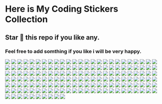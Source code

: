 # Here is My Coding Stickers Collection
## Star 🌟 this repo if you like any.
### Feel free to add somthing if you like i will be very happy.
![](https://media0.giphy.com/media/wGMR0w1NMYv2qC84mw/giphy.webp?cid=ecf05e474gzxfy29c3dt31yiqw2fm2vl6mu7o1dv1v5enscx&ep=v1_gifs_related&rid=giphy.webp&ct=s)
![](https://media1.giphy.com/media/ZEUODEtQiUZWGg6IHR/200w.webp?cid=ecf05e470e0elcnuckn6k74ch45rxbhjrgj0yxp87qo3vbv1&ep=v1_stickers_search&rid=200w.webp&ct=s)
![](https://media0.giphy.com/media/IOaLEhOlGiuwDRqgul/200w.webp?cid=ecf05e470e0elcnuckn6k74ch45rxbhjrgj0yxp87qo3vbv1&ep=v1_stickers_search&rid=200w.webp&ct=s)
![](https://media1.giphy.com/media/9KBNKI4CWUzslejL2T/giphy.webp?cid=ecf05e47lpo4zxha8rvx9ps7pavbda6zhadjscyfajup9xhs&ep=v1_stickers_search&rid=giphy.webp&ct=s)
![](https://media4.giphy.com/media/WUlplcMpOCEmTGBtBW/200w.webp?cid=ecf05e47nsem6tfqceewsqzdrgjnkpydiz9d6si8y5u6z0uv&ep=v1_stickers_search&rid=200w.webp&ct=s)
![](https://media1.giphy.com/media/eexxDzCm3TeMGlouQI/200w.webp?cid=ecf05e47w63oy8l5vpum2foxrwuql2jl3pzfyoqbt501q02o&ep=v1_stickers_search&rid=200w.webp&ct=s)
![](https://media1.giphy.com/media/F73KLZL9eAfDcDQFAt/200w.webp?cid=ecf05e47w63oy8l5vpum2foxrwuql2jl3pzfyoqbt501q02o&ep=v1_stickers_search&rid=200w.webp&ct=s)
![](https://media1.giphy.com/media/SiaVw2Ad8G3dKbOKcp/200w.webp?cid=ecf05e47lpo4zxha8rvx9ps7pavbda6zhadjscyfajup9xhs&ep=v1_stickers_search&rid=200w.webp&ct=s)
![](https://media1.giphy.com/media/gW9OvfStaO5qwBRvhV/200w.webp?cid=ecf05e4765r13x5ljj86v210ol60fwldzxfp9locm1c2nqnz&ep=v1_stickers_search&rid=200w.webp&ct=s)
![](https://media1.giphy.com/media/ZdUKmdUvXeSXyWjCfQ/200.webp?cid=ecf05e4765r13x5ljj86v210ol60fwldzxfp9locm1c2nqnz&ep=v1_stickers_search&rid=200.webp&ct=s)
![](https://media2.giphy.com/media/6NQu9MFxZYljybaGYN/200.webp?cid=ecf05e4765r13x5ljj86v210ol60fwldzxfp9locm1c2nqnz&ep=v1_stickers_search&rid=200.webp&ct=s)
![](https://media3.giphy.com/media/F15tBeLvvrkBofvGAg/200w.webp?cid=ecf05e47b6y3vterigkntjv63nn83qijuw1z6432fgx9mtow&ep=v1_stickers_search&rid=200w.webp&ct=s)
![](https://media0.giphy.com/media/HisjVYd0P7dSHirYzZ/200w.webp?cid=ecf05e47mr39x6mzib4dm9c2h4pln8844205j9jcbeff2og0&ep=v1_stickers_search&rid=200w.webp&ct=s)
![](https://media3.giphy.com/media/bGgsc5mWoryfgKBx1u/200w.webp?cid=ecf05e470n34647m0zoud8p7qh3g5zbv3zl9tqs096vsw3is&ep=v1_gifs_search&rid=200w.webp&ct=g)
![](https://media2.giphy.com/media/3pHrwP0Lg9t8NqiLWY/200w.webp?cid=ecf05e47jq5rwwqhppbdnmjb2qmdjnlr76uo1scf6hthb753&ep=v1_gifs_search&rid=200w.webp&ct=g)
![](https://media1.giphy.com/media/Yfl7CS7vQqnebA69aH/200w.webp?cid=ecf05e47ofw18oalod62l56d66tkd9rm6x306r8398d3b2yl&ep=v1_gifs_search&rid=200w.webp&ct=g)
![](https://media4.giphy.com/media/11ZSwQNWba4YF2/giphy.webp?cid=ecf05e470n34647m0zoud8p7qh3g5zbv3zl9tqs096vsw3is&ep=v1_gifs_search&rid=giphy.webp&ct=g)
![](https://media1.giphy.com/media/RbDKaczqWovIugyJmW/200w.webp?cid=ecf05e470n34647m0zoud8p7qh3g5zbv3zl9tqs096vsw3is&ep=v1_gifs_search&rid=200w.webp&ct=g)
![](https://media0.giphy.com/media/2IudUHdI075HL02Pkk/200.webp?cid=ecf05e470n34647m0zoud8p7qh3g5zbv3zl9tqs096vsw3is&ep=v1_gifs_search&rid=200.webp&ct=g)
![](https://media0.giphy.com/media/ZDTbix65Me1YDNLDF3/200.webp?cid=ecf05e47twas2pjpvgd0lim9dwohkyhw75k9bs4ge2mf4boh&ep=v1_stickers_search&rid=200.webp&ct=ts)
![](https://media2.giphy.com/media/UQJlZ2OcaCA2RLfGiZ/giphy.webp?cid=ecf05e47twas2pjpvgd0lim9dwohkyhw75k9bs4ge2mf4boh&ep=v1_stickers_search&rid=giphy.webp&ct=s)
![](https://media3.giphy.com/media/xBTSwCTFkgfcdTjHMz/200w.webp?cid=ecf05e47twas2pjpvgd0lim9dwohkyhw75k9bs4ge2mf4boh&ep=v1_stickers_search&rid=200w.webp&ct=s)
![](https://media0.giphy.com/media/LMt9638dO8dftAjtco/200.webp?cid=ecf05e47twas2pjpvgd0lim9dwohkyhw75k9bs4ge2mf4boh&ep=v1_stickers_search&rid=200.webp&ct=s)
![](https://media4.giphy.com/media/4B1BTOMTi8b3OdPrzy/giphy.webp?cid=ecf05e47twas2pjpvgd0lim9dwohkyhw75k9bs4ge2mf4boh&ep=v1_stickers_search&rid=giphy.webp&ct=s)
![](https://media0.giphy.com/media/gFmkpNCar7TSoauRUs/200.webp?cid=ecf05e47twas2pjpvgd0lim9dwohkyhw75k9bs4ge2mf4boh&ep=v1_stickers_search&rid=200.webp&ct=s)
![](https://media2.giphy.com/media/5ZXA1Gb4uleV1nHVhF/200w.webp?cid=ecf05e47twas2pjpvgd0lim9dwohkyhw75k9bs4ge2mf4boh&ep=v1_stickers_search&rid=200w.webp&ct=s)
![](https://media0.giphy.com/media/KzJkzjggfGN5Py6nkT/200.webp?cid=ecf05e47twas2pjpvgd0lim9dwohkyhw75k9bs4ge2mf4boh&ep=v1_stickers_search&rid=200.webp&ct=s)
![](https://media3.giphy.com/media/zbMRZx113HKBkeCwrm/200w.webp?cid=ecf05e47twas2pjpvgd0lim9dwohkyhw75k9bs4ge2mf4boh&ep=v1_stickers_search&rid=200w.webp&ct=s)
![](https://media3.giphy.com/media/paTz7UZbPfTZFRYnnB/200w.webp?cid=ecf05e47twas2pjpvgd0lim9dwohkyhw75k9bs4ge2mf4boh&ep=v1_stickers_search&rid=200w.webp&ct=s)
![](https://media2.giphy.com/media/Ll22OhMLAlVDb8UQWe/giphy.webp?cid=ecf05e47z8k4hximfbjd941eieknill372z1sny5bo7babro&ep=v1_stickers_search&rid=giphy.webp&ct=s)
![](https://media4.giphy.com/media/x4unLoM3hApc2Cw5kO/200w.webp?cid=ecf05e47z8k4hximfbjd941eieknill372z1sny5bo7babro&ep=v1_stickers_search&rid=200w.webp&ct=s)
![](https://media3.giphy.com/media/4IbknOQGPwUnJj2c76/giphy.webp?cid=ecf05e47z8k4hximfbjd941eieknill372z1sny5bo7babro&ep=v1_stickers_search&rid=giphy.webp&ct=s)
![](https://media3.giphy.com/media/xTk9ZOk8WmSKQpFg1W/200w.webp?cid=ecf05e47z8k4hximfbjd941eieknill372z1sny5bo7babro&ep=v1_stickers_search&rid=200w.webp&ct=s)
![](https://media0.giphy.com/media/g5lEHIgdAWDfiaMk31/200w.webp?cid=ecf05e47z8k4hximfbjd941eieknill372z1sny5bo7babro&ep=v1_stickers_search&rid=200w.webp&ct=s)
![](https://media2.giphy.com/media/C4aIGJk8IIAzAWkiHS/200w.webp?cid=ecf05e4793bic25isvvth78zhki8mgfyv9q5pot0asvwe9a8&ep=v1_stickers_search&rid=200w.webp&ct=s)
![](https://media3.giphy.com/media/XMkRFxK153adUcGeFH/200w.webp?cid=ecf05e4793bic25isvvth78zhki8mgfyv9q5pot0asvwe9a8&ep=v1_stickers_search&rid=200w.webp&ct=s)
![](https://media2.giphy.com/media/VVOeS3aglQLSnVSOg9/200.webp?cid=ecf05e47sefmjqnlghfpi7ugbew576i8q6ue03jva3d56gh4&ep=v1_stickers_search&rid=200.webp&ct=s)
![](https://media2.giphy.com/media/LO95QQqSmnolIZTPrV/200w.webp?cid=ecf05e47sefmjqnlghfpi7ugbew576i8q6ue03jva3d56gh4&ep=v1_stickers_search&rid=200w.webp&ct=s)
![](https://media3.giphy.com/media/vLlpbDafjgHystuJ0a/200w.webp?cid=ecf05e47drcd5fevyo3wvymndxd43vowl586wz4wvlypycux&ep=v1_stickers_search&rid=200w.webp&ct=s)
![](https://media3.giphy.com/media/gLWLC3fjwG56p3H4uC/200w.webp?cid=ecf05e47drcd5fevyo3wvymndxd43vowl586wz4wvlypycux&ep=v1_stickers_search&rid=200w.webp&ct=s)
![](https://media4.giphy.com/media/0lfqHNZwWM1hOvJ9CX/200w.webp?cid=ecf05e474lmwntgnfkuwazy2e8r00o6q8ix70wbl8d8gxmkq&ep=v1_stickers_search&rid=200w.webp&ct=s)
![](https://media3.giphy.com/media/QmpllNeyriYf8mAz41/200w.webp?cid=ecf05e474lmwntgnfkuwazy2e8r00o6q8ix70wbl8d8gxmkq&ep=v1_stickers_search&rid=200w.webp&ct=s)
![](https://media4.giphy.com/media/CA7G0fe9xpb9Kblj7H/200w.webp?cid=ecf05e47rtz9v2derub76cu7prwinw0vecf0iy9hkh7jz04y&ep=v1_stickers_search&rid=200w.webp&ct=ts)
![](https://media2.giphy.com/media/7DILedCoTwhFQY6ed6/200.webp?cid=ecf05e47rtz9v2derub76cu7prwinw0vecf0iy9hkh7jz04y&ep=v1_stickers_search&rid=200.webp&ct=s)
![](https://media4.giphy.com/media/YuKbGGIYMXemhnub3q/200w.webp?cid=ecf05e47rtz9v2derub76cu7prwinw0vecf0iy9hkh7jz04y&ep=v1_stickers_search&rid=200w.webp&ct=s)
![](https://media3.giphy.com/media/E4kjYvAnTjh45ML3TO/200w.webp?cid=ecf05e47usb0hy7izoy7jdmz7rhm4a4w40abqlz4n57gf3sa&ep=v1_stickers_search&rid=200w.webp&ct=s)
![](https://media3.giphy.com/media/7VbylXpV9aM2wR0uxj/200w.webp?cid=ecf05e47yfosplv1910rxnz0luymstay0yj7sgems7s8gk4t&ep=v1_stickers_search&rid=200w.webp&ct=s)
![](https://media1.giphy.com/media/MunViQ5feR29sMFVfa/200w.webp?cid=ecf05e47yfosplv1910rxnz0luymstay0yj7sgems7s8gk4t&ep=v1_stickers_search&rid=200w.webp&ct=s)
![](https://media0.giphy.com/media/kdFc8fubgS31b8DsVu/giphy.webp?cid=ecf05e47yfosplv1910rxnz0luymstay0yj7sgems7s8gk4t&ep=v1_stickers_search&rid=giphy.webp&ct=s)
![](https://media0.giphy.com/media/GZu3NtMoA6Lp2alLKk/200w.webp?cid=ecf05e47yfosplv1910rxnz0luymstay0yj7sgems7s8gk4t&ep=v1_stickers_search&rid=200w.webp&ct=s)
![](https://media1.giphy.com/media/KJmbSTSyIzetubNgJ5/200w.webp?cid=ecf05e47yfosplv1910rxnz0luymstay0yj7sgems7s8gk4t&ep=v1_stickers_search&rid=200w.webp&ct=s)
![](https://media1.giphy.com/media/kH1DBkPNyZPOk0BxrM/100.webp?cid=ecf05e47zo6os1bt0s7p9lsf3q6vsab6fkvawa0l36kccn9a&ep=v1_stickers_search&rid=100.webp&ct=s)
![](https://media4.giphy.com/media/2zeji2UedvZzvIZ45N/200w.webp?cid=ecf05e47uu13fxqo3wqe3hbod0uomjb6bda1o8hjdj07gs4f&ep=v1_stickers_search&rid=200w.webp&ct=s)
![](https://media2.giphy.com/media/24FMS5ZlpMOjxxsqH8/200w.webp?cid=ecf05e47uu13fxqo3wqe3hbod0uomjb6bda1o8hjdj07gs4f&ep=v1_stickers_search&rid=200w.webp&ct=s)
![](https://media2.giphy.com/media/dUTSuyxOeuAa7DmzSc/200w.webp?cid=ecf05e47s4zmt4pi2efmdaazovmnnxex2f5z77cuddtm9u7j&ep=v1_stickers_search&rid=200w.webp&ct=s)
![](https://media3.giphy.com/media/Rpi9Hq3ujb73ory0Uc/200w.webp?cid=ecf05e47x7vorbrwkg9dmpjbv2k9yazyyif89y1ailg83t72&ep=v1_stickers_search&rid=200w.webp&ct=s)
![](https://media0.giphy.com/media/pabqDSlAbRMZsNCC2M/200w.webp?cid=ecf05e47x7vorbrwkg9dmpjbv2k9yazyyif89y1ailg83t72&ep=v1_stickers_search&rid=200w.webp&ct=s)
![](https://media1.giphy.com/media/QuDgW7dXQfCZiWVXD4/100.webp?cid=ecf05e47gmq0p2tkkbc9g4v3tewepsjoukejec2uiqsuuv6e&ep=v1_stickers_search&rid=100.webp&ct=s)
![](https://media1.giphy.com/media/qihyaAQzWpRgFRI3WJ/giphy.gif?cid=ecf05e47swbol68nqgfyi5kz2bqntm7jb1sldzj6l2qze485&ep=v1_stickers_search&rid=giphy.gif&ct=s)
![](https://media0.giphy.com/media/FnW8Nzqf3mimOfuBuf/200w.webp?cid=ecf05e479j44pk774mc71egtzbvb9iwlpj12zszg91tz2nfr&ep=v1_gifs_related&rid=200w.webp&ct=s)
![](https://media2.giphy.com/media/t0ORhxxSItjyhG25i2/200w.webp?cid=ecf05e479j44pk774mc71egtzbvb9iwlpj12zszg91tz2nfr&ep=v1_gifs_related&rid=200w.webp&ct=s)
![](https://media1.giphy.com/media/oQsST1CiKeXnekoA2D/200.webp?cid=ecf05e479j44pk774mc71egtzbvb9iwlpj12zszg91tz2nfr&ep=v1_gifs_related&rid=200.webp&ct=s)
![](https://media0.giphy.com/media/MFTsfZHvpdTPgVjgCm/100.webp?cid=ecf05e479j44pk774mc71egtzbvb9iwlpj12zszg91tz2nfr&ep=v1_gifs_related&rid=100.webp&ct=s)
![](https://media4.giphy.com/media/epXr3czjLhoU858ZZn/200w.webp?cid=ecf05e479j44pk774mc71egtzbvb9iwlpj12zszg91tz2nfr&ep=v1_gifs_related&rid=200w.webp&ct=s)
![](https://media0.giphy.com/media/REwoTTnB43hux7zbqy/200w.webp?cid=ecf05e479j44pk774mc71egtzbvb9iwlpj12zszg91tz2nfr&ep=v1_gifs_related&rid=200w.webp&ct=s)
![](https://media1.giphy.com/media/d5aVyDx4scdO3GUXDR/200w.webp?cid=ecf05e479j44pk774mc71egtzbvb9iwlpj12zszg91tz2nfr&ep=v1_gifs_related&rid=200w.webp&ct=s)
![](https://media4.giphy.com/media/FN214dCqdOXhCkiksr/200w.webp?cid=ecf05e47vgfud00maftc90r0d9uax5lygjvh8k1jvuonvy9n&ep=v1_gifs_related&rid=200w.webp&ct=s)
![](https://media2.giphy.com/media/1rhNS4sW7zGtQfNR6f/giphy.webp?cid=ecf05e476b5wf48xxqw9gc8jfydhd9sfr9or2qj4vknzewsi&ep=v1_gifs_related&rid=giphy.webp&ct=s)
![](https://media0.giphy.com/media/MPAh32Zz0QXiluv3aC/200w.webp?cid=ecf05e476b5wf48xxqw9gc8jfydhd9sfr9or2qj4vknzewsi&ep=v1_gifs_related&rid=200w.webp&ct=s)
![](https://media2.giphy.com/media/ShgLh7t3NqG2E67Q2m/200w.webp?cid=ecf05e476b5wf48xxqw9gc8jfydhd9sfr9or2qj4vknzewsi&ep=v1_gifs_related&rid=200w.webp&ct=s)
![](https://media0.giphy.com/media/xULW8l2gXuRPmsQe8U/200w.webp?cid=ecf05e472l44h8an66gp5fs0a6ae1lft0xje2ncd07jfxbv3&ep=v1_stickers_search&rid=200w.webp&ct=s)
![](https://media2.giphy.com/media/ksE9feSa2b4V2GYwY4/200w.webp?cid=ecf05e472l44h8an66gp5fs0a6ae1lft0xje2ncd07jfxbv3&ep=v1_stickers_search&rid=200w.webp&ct=ts)
![](https://media1.giphy.com/media/TyNiKSSbpMcoveJ75f/200w.webp?cid=ecf05e472l44h8an66gp5fs0a6ae1lft0xje2ncd07jfxbv3&ep=v1_stickers_search&rid=200w.webp&ct=s)
![](https://media0.giphy.com/media/GP1TJJSV4Ys1r64q2A/200w.webp?cid=ecf05e472l44h8an66gp5fs0a6ae1lft0xje2ncd07jfxbv3&ep=v1_stickers_search&rid=200w.webp&ct=s)
![](https://media0.giphy.com/media/tPjlmJzj9Z99vwF5dV/200w.webp?cid=ecf05e472l44h8an66gp5fs0a6ae1lft0xje2ncd07jfxbv3&ep=v1_stickers_search&rid=200w.webp&ct=s)
![](https://media0.giphy.com/media/3cnUC0vUGV3ZLktdtG/200w.webp?cid=ecf05e472l44h8an66gp5fs0a6ae1lft0xje2ncd07jfxbv3&ep=v1_stickers_search&rid=200w.webp&ct=s)
![](https://media1.giphy.com/media/wgvsRSZ2RNeG6HxfBN/giphy.webp?cid=ecf05e472l44h8an66gp5fs0a6ae1lft0xje2ncd07jfxbv3&ep=v1_stickers_search&rid=giphy.webp&ct=s)
![](https://media2.giphy.com/media/qwi7fF1bfJQMPlTZ43/200w.webp?cid=ecf05e472l44h8an66gp5fs0a6ae1lft0xje2ncd07jfxbv3&ep=v1_stickers_search&rid=200w.webp&ct=s)
![](https://media2.giphy.com/media/Y0uU6oq3hJ1Gu2Er1q/200w.webp?cid=ecf05e472l44h8an66gp5fs0a6ae1lft0xje2ncd07jfxbv3&ep=v1_stickers_search&rid=200w.webp&ct=s)
![](https://media0.giphy.com/media/ZBgCqq8BQJqMhUkpmL/200w.webp?cid=ecf05e472l44h8an66gp5fs0a6ae1lft0xje2ncd07jfxbv3&ep=v1_stickers_search&rid=200w.webp&ct=s)
![](https://media4.giphy.com/media/eg1bhkbPqMfKNS2run/200w.webp?cid=ecf05e472l44h8an66gp5fs0a6ae1lft0xje2ncd07jfxbv3&ep=v1_stickers_search&rid=200w.webp&ct=s)
![](https://media4.giphy.com/media/HvekzBaREHxlEwvlOS/giphy.webp?cid=ecf05e47ki48lerbgpb3hql9gfuv01sezfqpdn418q3vzxi3&ep=v1_stickers_search&rid=giphy.webp&ct=s)
![](https://media2.giphy.com/media/djVVCMKG71PKVNwCtF/200w.webp?cid=ecf05e47ki48lerbgpb3hql9gfuv01sezfqpdn418q3vzxi3&ep=v1_stickers_search&rid=200w.webp&ct=s)
![](https://media0.giphy.com/media/YqNeB9QpApbYg66YHP/200w.webp?cid=ecf05e47ki48lerbgpb3hql9gfuv01sezfqpdn418q3vzxi3&ep=v1_stickers_search&rid=200w.webp&ct=s)
![](https://media3.giphy.com/media/2kd0cs3k2hMFSOgKE7/200w.webp?cid=ecf05e47ki48lerbgpb3hql9gfuv01sezfqpdn418q3vzxi3&ep=v1_stickers_search&rid=200w.webp&ct=s)
![](https://media0.giphy.com/media/IavkxZWcA39abNZq55/200w.webp?cid=ecf05e47ki48lerbgpb3hql9gfuv01sezfqpdn418q3vzxi3&ep=v1_stickers_search&rid=200w.webp&ct=s)
![](https://media2.giphy.com/media/WU7V09A4nl2ZjtyDC1/200w.webp?cid=ecf05e47oso0sd79wkijlgtt6qz46voj88oaao4w5au1xdrb&ep=v1_stickers_search&rid=200w.webp&ct=s)
![](https://media2.giphy.com/media/XEUkQNOlmuq8Wv7FAc/200.webp?cid=ecf05e47oso0sd79wkijlgtt6qz46voj88oaao4w5au1xdrb&ep=v1_stickers_search&rid=200.webp&ct=s)
![](https://media1.giphy.com/media/Jqy5D7DFs0i5EPkWfV/200w.webp?cid=ecf05e47oso0sd79wkijlgtt6qz46voj88oaao4w5au1xdrb&ep=v1_stickers_search&rid=200w.webp&ct=s)
![](https://media3.giphy.com/media/3P9f2KDC2iJLnpVGlp/200w.webp?cid=ecf05e47oso0sd79wkijlgtt6qz46voj88oaao4w5au1xdrb&ep=v1_stickers_search&rid=200w.webp&ct=s)
![](https://media0.giphy.com/media/l6wZU4KU18Ldcp99GO/200.webp?cid=ecf05e4759de802nk92e9e7cz8eqlif3i30ig44j1r5cnoxm&ep=v1_stickers_search&rid=200.webp&ct=s)
![](https://media1.giphy.com/media/IgAYbKzxd8LL0Rzzb1/200.webp?cid=ecf05e47b37p1d35x0fkakct1car492xd06ov1cu5hejme2q&ep=v1_stickers_search&rid=200.webp&ct=s)
![](https://media2.giphy.com/media/J6WG3T6wVYTsd4RZOB/200w.webp?cid=ecf05e47b37p1d35x0fkakct1car492xd06ov1cu5hejme2q&ep=v1_stickers_search&rid=200w.webp&ct=s)
![](https://media0.giphy.com/media/mBkwXf3HrO99yQ0sw6/200w.webp?cid=ecf05e47rjby238flcjn6o9istjtk5vedphcqic1lbroizsh&ep=v1_stickers_search&rid=200w.webp&ct=s)
![](https://media0.giphy.com/media/KYh90pNGHTEEMryoqo/200w.webp?cid=ecf05e47ofvc0exsunzkp6nxbensfxhrryp51jd4rnjlmx4f&ep=v1_stickers_search&rid=200w.webp&ct=s)
![](https://media4.giphy.com/media/JSXlcb2U0czPcBHL2k/200w.webp?cid=ecf05e47b96wrk49iefv8lha3p2j1nii75uc36ju0hsomjin&ep=v1_gifs_search&rid=200w.webp&ct=g)
![](https://media4.giphy.com/media/kJ1iL1ZQIyibu/200.webp?cid=ecf05e47esxoj7q49ra9et915ribac42cytodii4e7anu7l6&ep=v1_gifs_search&rid=200.webp&ct=g)
![](https://media1.giphy.com/media/13HgwGsXF0aiGY/200w.webp?cid=ecf05e47esxoj7q49ra9et915ribac42cytodii4e7anu7l6&ep=v1_gifs_search&rid=200w.webp&ct=g)
![](https://media2.giphy.com/media/dl8b48ULQRjBkRcmZZ/200w.webp?cid=ecf05e47b96wrk49iefv8lha3p2j1nii75uc36ju0hsomjin&ep=v1_gifs_search&rid=200w.webp&ct=g)
![](https://media3.giphy.com/media/iGpHt2H22k1orjgT9b/200w.webp?cid=ecf05e47b96wrk49iefv8lha3p2j1nii75uc36ju0hsomjin&ep=v1_gifs_search&rid=200w.webp&ct=g)
![](https://media2.giphy.com/media/92KgrxwgebKs7eFkqr/200w.webp?cid=ecf05e47b96wrk49iefv8lha3p2j1nii75uc36ju0hsomjin&ep=v1_gifs_search&rid=200w.webp&ct=g)
![](https://media4.giphy.com/media/HwOmxUKFFNEwU/200w.webp?cid=ecf05e47maevki5firrix53mw4xx1fbuqayvfpz69ompmpzt&ep=v1_gifs_search&rid=200w.webp&ct=g)
![](https://media2.giphy.com/media/xni0PWO8GKtttaoa5R/200w.webp?cid=ecf05e47maevki5firrix53mw4xx1fbuqayvfpz69ompmpzt&ep=v1_gifs_search&rid=200w.webp&ct=g)
![](https://media1.giphy.com/media/XCyJsCbOeTBmEsHIss/200w.webp?cid=ecf05e47maevki5firrix53mw4xx1fbuqayvfpz69ompmpzt&ep=v1_gifs_search&rid=200w.webp&ct=g)
![](https://media4.giphy.com/media/JIX9t2j0ZTN9S/200w.webp?cid=ecf05e470ly5slaxbj10rn2v4u5ae5sbnfocp9umdugrybnm&ep=v1_gifs_search&rid=200w.webp&ct=g)
![](https://media0.giphy.com/media/o0vwzuFwCGAFO/200w.webp?cid=ecf05e470ly5slaxbj10rn2v4u5ae5sbnfocp9umdugrybnm&ep=v1_gifs_search&rid=200w.webp&ct=g)
![](https://media4.giphy.com/media/4UzW8S83pWoKs/200w.webp?cid=ecf05e470ly5slaxbj10rn2v4u5ae5sbnfocp9umdugrybnm&ep=v1_gifs_search&rid=200w.webp&ct=g)
![](https://media1.giphy.com/media/UFGj6EYw5JhMQ/200w.webp?cid=ecf05e47fbopcvq2ii5ja0hrbgaw5l0bz2rf81hii687vqcy&ep=v1_gifs_search&rid=200w.webp&ct=g)
![](https://media2.giphy.com/media/MF1kR4YmC2Z20/200.webp?cid=ecf05e470ly5slaxbj10rn2v4u5ae5sbnfocp9umdugrybnm&ep=v1_gifs_search&rid=200.webp&ct=g)
![](https://media2.giphy.com/media/D0EjguuQzYr9m/200w.webp?cid=ecf05e47fbopcvq2ii5ja0hrbgaw5l0bz2rf81hii687vqcy&ep=v1_gifs_search&rid=200w.webp&ct=g)
![](https://media1.giphy.com/media/6OrCT1jVbonHG/200w.webp?cid=ecf05e47fbopcvq2ii5ja0hrbgaw5l0bz2rf81hii687vqcy&ep=v1_gifs_search&rid=200w.webp&ct=g)
![](https://media4.giphy.com/media/2p1ng5ek9qIR8wzPn5/200w.webp?cid=ecf05e4713752js64468xhqqy97vv8b5vd8fau6yc5iehcly&ep=v1_gifs_search&rid=200w.webp&ct=g)
![](https://media2.giphy.com/media/3oEjHWbXcpeKhTktXi/200.webp?cid=ecf05e4713752js64468xhqqy97vv8b5vd8fau6yc5iehcly&ep=v1_gifs_search&rid=200.webp&ct=g)
![](https://media3.giphy.com/media/QNFhOolVeCzPQ2Mx85/200w.webp?cid=ecf05e4713752js64468xhqqy97vv8b5vd8fau6yc5iehcly&ep=v1_gifs_search&rid=200w.webp&ct=g)
![](https://media0.giphy.com/media/axnFGXT6MzvgY/200w.webp?cid=ecf05e474v428l9m7gjj42c09ddoidw18o930egaxmlugs2o&ep=v1_gifs_search&rid=200w.webp&ct=g)
![](https://media2.giphy.com/media/d31wIu3HgY048MKs/giphy.webp?cid=ecf05e47ko1h95vj0v4ossxbvg981nh7bs6qo0r194vkehkl&ep=v1_gifs_search&rid=giphy.webp&ct=g)
![](https://media4.giphy.com/media/3ov9jPkZMt2uO5KXgk/200w.webp?cid=ecf05e47ko1h95vj0v4ossxbvg981nh7bs6qo0r194vkehkl&ep=v1_gifs_search&rid=200w.webp&ct=g)
![](https://media4.giphy.com/media/lptIayuGHV9Utu3iTv/200w.webp?cid=ecf05e47ko1h95vj0v4ossxbvg981nh7bs6qo0r194vkehkl&ep=v1_gifs_search&rid=200w.webp&ct=g)
![](https://media1.giphy.com/media/L05HgB2h6qICDs5Sms/200w.webp?cid=ecf05e475u90gdhqbaqxko9m3atrl3by9dkmdyr6tiiokevc&ep=v1_stickers_search&rid=200w.webp&ct=s)
![](https://media2.giphy.com/media/zlcIBNopQj8Yx5QgpR/100.webp?cid=ecf05e475u90gdhqbaqxko9m3atrl3by9dkmdyr6tiiokevc&ep=v1_stickers_search&rid=100.webp&ct=s)
![](https://media1.giphy.com/media/VeZWC6V6kc6R8xJ8Ws/200w.webp?cid=ecf05e475u90gdhqbaqxko9m3atrl3by9dkmdyr6tiiokevc&ep=v1_stickers_search&rid=200w.webp&ct=s)
![](https://media1.giphy.com/media/grNkIEN4dkiMXFLIE9/100.webp?cid=ecf05e475u90gdhqbaqxko9m3atrl3by9dkmdyr6tiiokevc&ep=v1_stickers_search&rid=100.webp&ct=s)
![](https://media0.giphy.com/media/at7KuCyJ2kf8e8qpdF/200w.webp?cid=ecf05e475u90gdhqbaqxko9m3atrl3by9dkmdyr6tiiokevc&ep=v1_stickers_search&rid=200w.webp&ct=s)
![](https://media0.giphy.com/media/c0zkSQI1l5kMevQPQA/200w.webp?cid=ecf05e475u90gdhqbaqxko9m3atrl3by9dkmdyr6tiiokevc&ep=v1_stickers_search&rid=200w.webp&ct=s)
![](https://media1.giphy.com/media/UrEfC5EKRp4eQZdLSS/200w.webp?cid=ecf05e475u90gdhqbaqxko9m3atrl3by9dkmdyr6tiiokevc&ep=v1_stickers_search&rid=200w.webp&ct=s)
![](https://media0.giphy.com/media/PkMDFz6Lq7Bg1lXOGJ/giphy.webp?cid=ecf05e47lpjj95bmc4nev9t5cmsyixawrl3hxo1240ke33es&ep=v1_stickers_search&rid=giphy.webp&ct=s)
![](https://media2.giphy.com/media/JY5dig6xQ9S7u/200.webp?cid=ecf05e47idybjmr58whj7ol49y3edx4abe0lbexin0su92cu&ep=v1_stickers_search&rid=200.webp&ct=s)
![](https://media0.giphy.com/media/BXjqytvu9bKzCUHdzz/200w.webp?cid=ecf05e47idybjmr58whj7ol49y3edx4abe0lbexin0su92cu&ep=v1_stickers_search&rid=200w.webp&ct=s)
![](https://media4.giphy.com/media/2EmNcY9uJ7I373VM2s/200w.webp?cid=ecf05e47idybjmr58whj7ol49y3edx4abe0lbexin0su92cu&ep=v1_stickers_search&rid=200w.webp&ct=s)
![](https://media2.giphy.com/media/VeTIkcoBeync63rDWy/giphy.webp?cid=ecf05e47idybjmr58whj7ol49y3edx4abe0lbexin0su92cu&ep=v1_stickers_search&rid=giphy.webp&ct=s)
![](https://media1.giphy.com/media/xRvMWkuZt2ChfdtdUv/200.webp?cid=ecf05e47idybjmr58whj7ol49y3edx4abe0lbexin0su92cu&ep=v1_stickers_search&rid=200.webp&ct=s)
![](https://media2.giphy.com/media/mg2g4BWGkFHqt3plB5/200.webp?cid=ecf05e47idybjmr58whj7ol49y3edx4abe0lbexin0su92cu&ep=v1_stickers_search&rid=200.webp&ct=s)
![](https://media1.giphy.com/media/mTs11L9uuyGiI/200.webp?cid=ecf05e47idybjmr58whj7ol49y3edx4abe0lbexin0su92cu&ep=v1_stickers_search&rid=200.webp&ct=s)
![](https://media2.giphy.com/media/C1GAgvaNL7JgGA6NH4/giphy.webp?cid=ecf05e47ihde48o0z9marvhdo0z2brd33yh83o35l32ylhx0&ep=v1_stickers_search&rid=giphy.webp&ct=s)
![](https://media3.giphy.com/media/ec9bGkgjnLFDpby9Cs/200w.webp?cid=ecf05e47ihde48o0z9marvhdo0z2brd33yh83o35l32ylhx0&ep=v1_stickers_search&rid=200w.webp&ct=s)
![](https://media0.giphy.com/media/SA0A5vFffzHP21kzB0/200.webp?cid=ecf05e47ihde48o0z9marvhdo0z2brd33yh83o35l32ylhx0&ep=v1_stickers_search&rid=200.webp&ct=s)
![](https://media0.giphy.com/media/3o7btQsAmnM8kDdXr2/200w.webp?cid=ecf05e47ihde48o0z9marvhdo0z2brd33yh83o35l32ylhx0&ep=v1_stickers_search&rid=200w.webp&ct=s)
![](https://media2.giphy.com/media/Js8PweMENlNaUHzRf3/200w.webp?cid=ecf05e47ihde48o0z9marvhdo0z2brd33yh83o35l32ylhx0&ep=v1_stickers_search&rid=200w.webp&ct=s)
![](https://media1.giphy.com/media/MB75OzWrpUMOWfBHg0/200w.webp?cid=ecf05e47ihde48o0z9marvhdo0z2brd33yh83o35l32ylhx0&ep=v1_stickers_search&rid=200w.webp&ct=s)
![](https://media1.giphy.com/media/UJ5j6uDuSXRkCLIm01/200w.webp?cid=ecf05e475aqkvdrp05axun2mfvphu0j21tposu7ua7jjf3u9&ep=v1_stickers_search&rid=200w.webp&ct=s)
![](https://media3.giphy.com/media/SpFEOOfuHBcyrEIkuC/200w.webp?cid=ecf05e475aqkvdrp05axun2mfvphu0j21tposu7ua7jjf3u9&ep=v1_stickers_search&rid=200w.webp&ct=s)
![](https://media1.giphy.com/media/AGiz3AcNwktLaFwWu8/200w.webp?cid=ecf05e475aqkvdrp05axun2mfvphu0j21tposu7ua7jjf3u9&ep=v1_stickers_search&rid=200w.webp&ct=s)
![](https://media0.giphy.com/media/Hm3f7pxGEATU9SpDL6/giphy.webp?cid=ecf05e475aqkvdrp05axun2mfvphu0j21tposu7ua7jjf3u9&ep=v1_stickers_search&rid=giphy.webp&ct=s)
![](https://media2.giphy.com/media/xUohy5JZlPNOyvK9aN/200.webp?cid=ecf05e475aqkvdrp05axun2mfvphu0j21tposu7ua7jjf3u9&ep=v1_stickers_search&rid=200.webp&ct=s)
![](https://media0.giphy.com/media/oAFamVKu6Ui5NWqexs/200w.webp?cid=ecf05e47m6s76l6q8tvtsy7y31w0qicn99frwdje1uilve1v&ep=v1_stickers_search&rid=200w.webp&ct=s)
![](https://media0.giphy.com/media/RY99OJn3jhfUFiT0uY/200w.webp?cid=ecf05e47m6s76l6q8tvtsy7y31w0qicn99frwdje1uilve1v&ep=v1_stickers_search&rid=200w.webp&ct=s)
![](https://media4.giphy.com/media/ge8V1m6LFNyBg9sIHV/giphy.webp?cid=ecf05e47dd85t6yc07xhxn1isg5j6srbtsj61l9z9gywfna1&ep=v1_stickers_search&rid=giphy.webp&ct=s)
![](https://media3.giphy.com/media/vCUjNFrZOW7kjl9fEO/giphy.webp?cid=ecf05e478ru07yfws4xj26tzfpigk34d9q3gncchfi3i2yky&ep=v1_stickers_search&rid=giphy.webp&ct=s)
![](https://media2.giphy.com/media/495NFvh8Vme0O6z32y/200.webp?cid=ecf05e47cs3vc8lenqp6sgy5oan4a3rxth5a7aqkfrm4behv&ep=v1_stickers_search&rid=200.webp&ct=s)
![](https://media3.giphy.com/media/qxRMbqPKaXbUYB28Eu/200w.webp?cid=ecf05e47cs3vc8lenqp6sgy5oan4a3rxth5a7aqkfrm4behv&ep=v1_stickers_search&rid=200w.webp&ct=s)
![](https://media4.giphy.com/media/fsDJZZhUkx7pm58ByZ/200w.webp?cid=ecf05e47ik8co0xxasnvw6frwk9nvqctf2lvfiwy5bgx8rlq&ep=v1_stickers_search&rid=200w.webp&ct=s)
![](https://media2.giphy.com/media/d0oq03m3EtH6Pdx39V/200w.webp?cid=ecf05e47ik8co0xxasnvw6frwk9nvqctf2lvfiwy5bgx8rlq&ep=v1_stickers_search&rid=200w.webp&ct=s)
![](https://media2.giphy.com/media/8w3pIfOgq72Aasyhle/200w.webp?cid=ecf05e47ok1nce12hqnayw9vy8s13czrue5exnhv5uezv1i2&ep=v1_stickers_search&rid=200w.webp&ct=s)
![](https://media1.giphy.com/media/fVc6G5zbFwxo2YGXIP/giphy.webp?cid=ecf05e47ok1nce12hqnayw9vy8s13czrue5exnhv5uezv1i2&ep=v1_stickers_search&rid=giphy.webp&ct=s)
![](https://media0.giphy.com/media/GLCPAL5WZksLE8FGww/200w.webp?cid=ecf05e47uuxbqx5473i4nyocaxq5cwtpy6xqoeugjd8dw8a0&ep=v1_stickers_search&rid=200w.webp&ct=s)
![](https://media1.giphy.com/media/ZyUuSJPi5OHFgjv3q7/giphy.webp?cid=ecf05e47dm9rhw2l93lb6damry9w5p203naniaghdnrgqgv0&ep=v1_stickers_search&rid=giphy.webp&ct=s)
![](https://media1.giphy.com/media/cMVpsAFCpe4tz02iQy/giphy.webp?cid=ecf05e47dm9rhw2l93lb6damry9w5p203naniaghdnrgqgv0&ep=v1_stickers_search&rid=giphy.webp&ct=s)
![](https://media2.giphy.com/media/hwGqvNas9DT74SYrbb/giphy.webp?cid=ecf05e47jy6367t4acbcyk49sacvln9okzv6agx29f1t2nm8&ep=v1_stickers_search&rid=giphy.webp&ct=s)
![](https://media3.giphy.com/media/20H91B0AdnTHFzDYns/giphy.webp?cid=ecf05e47r32lvcg4urqivd4odj5xpdysltmwnr13rpl056y1&ep=v1_stickers_search&rid=giphy.webp&ct=s)
![](https://media4.giphy.com/media/aOs1yaO11jOubyHRcj/200w.webp?cid=ecf05e47lxvgiyf2fs8fgyrq4hxznn2erwicljyyg9ifcsdx&ep=v1_stickers_search&rid=200w.webp&ct=s)
![]()
![]()
![]()
![]()
![]()
![]()
![]()
![]()
![]()
![]()
![]()
![]()
![]()
![]()
![]()
![]()
![]()
![]()
![]()
![]()
![]()
![]()
![]()
![]()
![]()
![]()
![]()
![]()
![]()

